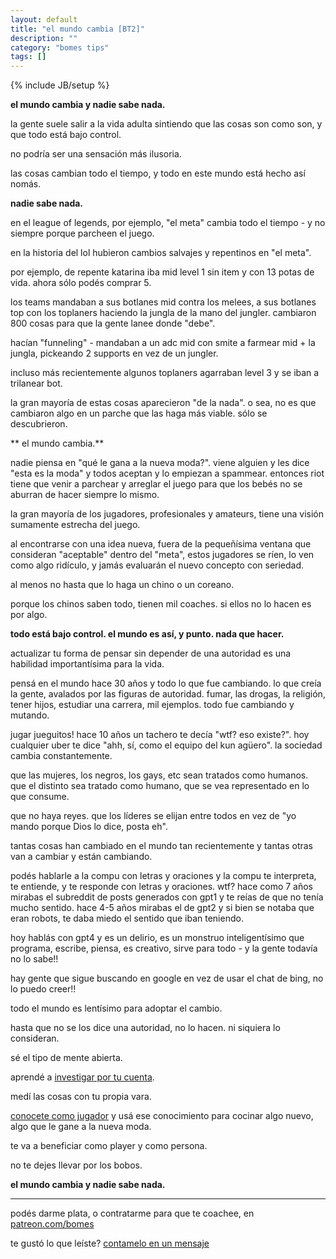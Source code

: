 ```yaml
---
layout: default
title: "el mundo cambia [BT2]"
description: ""
category: "bomes tips"
tags: []
---
```

{% include JB/setup %}

**el mundo cambia y nadie sabe nada.**


la gente suele salir a la vida adulta sintiendo que las cosas son como son, y que todo está bajo control.


no podría ser una sensación más ilusoria.


las cosas cambian todo el tiempo, y todo en este mundo está hecho así nomás.


**nadie sabe nada.**


en el league of legends, por ejemplo, "el meta" cambia todo el tiempo - y no siempre porque parcheen el juego.


en la historia del lol hubieron cambios salvajes y repentinos en "el meta".


por ejemplo, de repente katarina iba mid level 1 sin item y con 13 potas de vida. ahora sólo podés comprar 5.



los teams mandaban a sus botlanes mid contra los melees, a sus botlanes top con los toplaners haciendo la jungla de la mano del jungler. cambiaron 800 cosas para que la gente lanee donde "debe".


hacían "funneling" - mandaban a un adc mid con smite a farmear mid + la jungla, pickeando 2 supports en vez de un jungler.



incluso más recientemente algunos toplaners agarraban level 3 y se iban a trilanear bot.



la gran mayoría de estas cosas aparecieron "de la nada". o sea, no es que cambiaron algo en un parche que las haga más viable. sólo se descubrieron.



**
el mundo cambia.**



nadie piensa en "qué le gana a la nueva moda?". viene alguien y les dice "esta es la moda" y todos aceptan y lo empiezan a spammear. entonces riot tiene que venir a parchear y arreglar el juego para que los bebés no se aburran de hacer siempre lo mismo.



la gran mayoría de los jugadores, profesionales y amateurs, tiene una visión sumamente estrecha del juego. 




al encontrarse con una idea nueva, fuera de la pequeñísima ventana que consideran "aceptable" dentro del "meta", estos jugadores se ríen, lo ven como algo ridículo, y jamás evaluarán el nuevo concepto con seriedad.



al menos no hasta que lo haga un chino o un coreano.




porque los chinos saben todo, tienen mil coaches. si ellos no lo hacen es por algo.



**todo está bajo control. el mundo es así, y punto. nada que hacer.**






actualizar tu forma de pensar sin depender de una autoridad es una habilidad importantísima para la vida.



pensá en el mundo hace 30 años y todo lo que fue cambiando. lo que creía la gente, avalados por las figuras de autoridad. fumar, las drogas, la religión, tener hijos, estudiar una carrera, mil ejemplos. todo fue cambiando y mutando.



jugar jueguitos! hace 10 años un tachero te decía "wtf? eso existe?". hoy cualquier uber te dice "ahh, sí, como el equipo del kun agüero". la sociedad cambia constantemente.



que las mujeres, los negros, los gays, etc sean tratados como humanos. que el distinto sea tratado como humano, que se vea representado en lo que consume.


que no haya reyes. que los líderes se elijan entre todos en vez de "yo mando porque Dios lo dice, posta eh".


tantas cosas han cambiado en el mundo tan recientemente y tantas otras van a cambiar y están cambiando. 



podés hablarle a la compu con letras y oraciones y la compu te interpreta, te entiende, y te responde con letras y oraciones. wtf? hace como 7 años mirabas el subreddit de posts generados con gpt1 y te reías de que no tenía mucho sentido. hace 4-5 años mirabas el de gpt2 y si bien se notaba que eran robots, te daba miedo el sentido que iban teniendo.


hoy hablás con gpt4 y es un delirio, es un monstruo inteligentísimo que programa, escribe, piensa, es creativo, sirve para todo - y la gente todavía no lo sabe!!


hay gente que sigue buscando en google en vez de usar el chat de bing, no lo puedo creer!!


todo el mundo es lentísimo para adoptar el cambio.

hasta que no se los dice una autoridad, no lo hacen. ni siquiera lo consideran.




sé el tipo de mente abierta.



aprendé a [investigar por tu cuenta](https://www.tomexlol.com/lol/fb1es).


medí las cosas con tu propia vara.


[conocete como jugador](https://www.tomexlol.com/lol/autoperfilarse) y usá ese conocimiento para cocinar algo nuevo, algo que le gane a la nueva moda.


te va a beneficiar como player y como persona. 




no te dejes llevar por los bobos.



**el mundo cambia y nadie sabe nada.**





 





<hr>


podés darme plata, o contratarme para que te coachee, en [patreon.com/bomes](https://www.patreon.com/bomes)


te gustó lo que leíste? [contamelo en un mensaje](https://twitter.com/tomexrage) 


